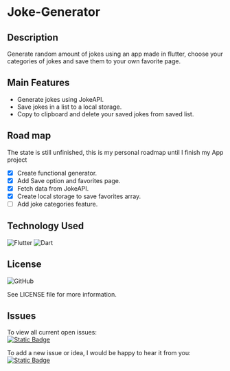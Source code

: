 # Joke-Generator
## Description
Generate random amount of jokes using an app made in flutter, choose your categories of jokes and save them to your own favorite page.

## Main Features
- Generate jokes using JokeAPI.
- Save jokes in a list to a local storage.
- Copy to clipboard and delete your saved jokes from saved list.

## Road map
 The state is still unfinished, this is my personal roadmap until I finish my App project
 * [x] Create functional generator.
 * [x] Add Save option and favorites page.
 * [x] Fetch data from JokeAPI.
 * [x] Create local storage to save favorites array.
 * [ ] Add joke categories feature.
       
## Technology Used
<div>
  <img src='https://img.shields.io/badge/Flutter-1572B6?style=for-the-badge&logo=flutter&logoColor=white' alt='Flutter'/>
  <img src='https://img.shields.io/badge/Dart-1572B6?style=for-the-badge&logo=dart&logoColor=white' alt='Dart'/>
</div>

## License
![GitHub](https://img.shields.io/github/license/ItsAlexanderPopov/Joke-Generator)

See LICENSE file for more information.

## Issues
To view all current open issues:
<br/><a href='https://github.com/ItsAlexanderPopov/Joke-Generator/issues'><img alt="Static Badge" src="https://img.shields.io/badge/Open%20Issues-148F77?style=for-the-badge"></a>

To add a new issue or idea, I would be happy to hear it from you:
<br/><a href='https://github.com/ItsAlexanderPopov/Joke-Generator/issues/new'><img alt="Static Badge" src="https://img.shields.io/badge/Open%20New%20Issues-2874A6?style=for-the-badge"></a>
